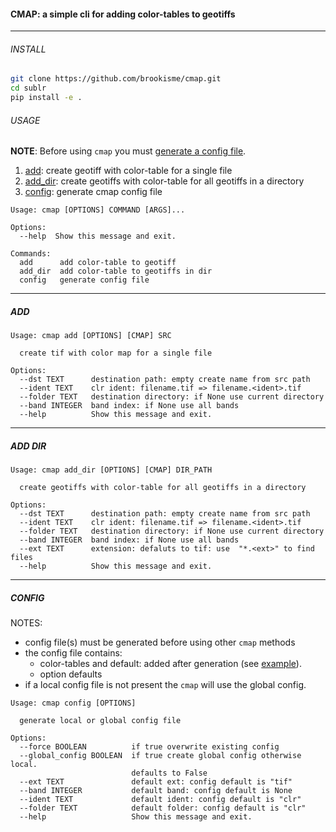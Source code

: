 #### CMAP: a simple cli for adding color-tables to geotiffs

---

###### INSTALL

```bash
git clone https://github.com/brookisme/cmap.git
cd sublr
pip install -e .
```

###### USAGE

**NOTE**: Before using `cmap` you must [generate a config file](#config). 

1. [add](#add): create geotiff with color-table for a single file
2. [add_dir](#add_dir): create geotiffs with color-table for all geotiffs in a directory
3. [config](#config): generate cmap config file 

```
Usage: cmap [OPTIONS] COMMAND [ARGS]...

Options:
  --help  Show this message and exit.

Commands:
  add      add color-table to geotiff
  add_dir  add color-table to geotiffs in dir
  config   generate config file
```

---

<a name='add'></a>

##### ADD

```
Usage: cmap add [OPTIONS] [CMAP] SRC

  create tif with color map for a single file

Options:
  --dst TEXT      destination path: empty create name from src path
  --ident TEXT    clr ident: filename.tif => filename.<ident>.tif
  --folder TEXT   destination directory: if None use current directory
  --band INTEGER  band index: if None use all bands
  --help          Show this message and exit.
```


---

<a name='add_dir'></a>

##### ADD DIR

```
Usage: cmap add_dir [OPTIONS] [CMAP] DIR_PATH

  create geotiffs with color-table for all geotiffs in a directory

Options:
  --dst TEXT      destination path: empty create name from src path
  --ident TEXT    clr ident: filename.tif => filename.<ident>.tif
  --folder TEXT   destination directory: if None use current directory
  --band INTEGER  band index: if None use all bands
  --ext TEXT      extension: defaluts to tif: use  "*.<ext>" to find files
  --help          Show this message and exit.
```

---

<a name='config'></a>

##### CONFIG

NOTES:

* config file(s) must be generated before using other `cmap` methods
* the config file contains:
  - color-tables and default: added after generation (see [example](https://github.com/brookisme/cmap/blob/master/example.cmap.config.yaml)).
  - option defaults
* if a local config file is not present the `cmap` will use the global config.

```
Usage: cmap config [OPTIONS]

  generate local or global config file

Options:
  --force BOOLEAN          if true overwrite existing config
  --global_config BOOLEAN  if true create global config otherwise local.
                           defaults to False
  --ext TEXT               default ext: config default is "tif"
  --band INTEGER           default band: config default is None
  --ident TEXT             default ident: config default is "clr"
  --folder TEXT            default folder: config default is "clr"
  --help                   Show this message and exit.
```


